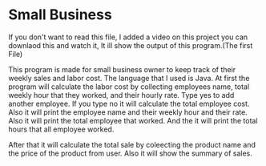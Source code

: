 # Small Business
If you don't want to read this file, I added a video on this project you can downlaod this and watch it, It ill show the output of this
program.(The first File)

This program is made for small business owner to keep track of their weekly sales and labor cost.
The language that I used is Java.
At first the program will calculate the labor cost by collecting employees name, total weekly hour that they worked, and their hourly rate.
Type yes to add another employee.
If you type no it will calculate the total employee cost. Also it will print the employee name and their weekly hour and their rate.
Also it will print the total employee that worked. And the it will print the total hours that all employee worked.


After that it will calculate the total sale by coleecting the product name and the price of the product from user.
Also it will show the summary of sales. 
